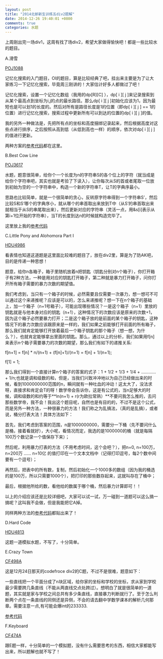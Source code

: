 ```yaml
---
layout: post
title: "2014北邮新生训练五div2题解"
date: 2014-12-26 19:40:01 +0800
comments: true
categories: 水题
---
```

上周刚出完一场div1，这周有找了场div2，希望大家做得愉快吧！都是一些比较水的题目。
<!-- more -->

A.滑雪

[POJ1088](http://poj.org/problem?id=1088)

记忆化搜索的入门题目，OI的题目，算是比较经典了吧，挂出来主要是为了让大家练习一下记忆化搜索，毕竟周三刚讲的！大家估计好多人都做过了吧！

记忆化搜索，设置一个记忆化数组（我用的dp[R]\[C] ），dp[ i ]\[ j ]来记录搜索到从某个最高点到坐标为i,j的点的最长路径。那么dp[ i ]\[ j ]初始化应该为1，因为最短也是可以划1的长度的。然后对所有是路径长度是1的位置（即dp[ i ]\[ j ] == 1的位置）进行记忆化搜索，搜索过程中更新所有可以到达的位置的dp[ i ]\[ j ]的值。

我的另外一种做法是，先把所有点的坐标和高度捆绑记录起来，然后根据高度对这些点进行排序，之后按照从高到低（从低到高也一样）的顺序，依次对dp[ i ]\[ j ]的值进行更新。

两种方案的[参考代码](/acm/poj/poj1088/)都在这里。

B.Best Cow Line

[POJ3617](http://poj.org/problem?id=3617)

水题，题意很简单，给你个一个长度为n的字符串S的各个位上的字符（就当成是给你个字符串吧，其实也就是考验了下读入），让你每次从S的首或者尾取一位放到初始为空的一个字符串中，构造一个新的字符串T，让T的字典序最小。

思路也比较简单，就是一个很简单的贪心，反转原字符串得到一个字符串S’，然后比较S和S‘哪个的字典序小，就从哪个的串首取出来放到T中（从S’的串首取出来就相当于从S的串尾取出来），然后更新对应的字符串（灵活一点，用&s[i]表示从第i+1位开始的字符串），当T的长度到达n的时候就构造完毕了。

这里放上我的[参考代码](/acm/poj/poj3617/)

C.Little Pony and Alohomora Part I

[HDU4986](http://acm.hdu.edu.cn/showproblem.php?pid=4986)

看表情也知道这道题是这里面比较难的题目了，放在div2里，算是为了防AK吧，目的是传递一种思想！

题意，给你n各箱子，箱子里随机放着n把钥匙（钥匙分别对n个箱子），你打开箱子有2种方法，一种是用对应的钥匙打开箱子，第二种就是暴力打开箱子，问你打开所有箱子需要的暴力次数的期望值。

我们考虑到，当只有一个箱子的时候，必然需要且仅需要一次暴力，想一想可不可以通过这个来递推呢？应该是可以的，怎么来递推呢？想一下在n个箱子的基础上，加一个箱子（n+1号箱子），可能出现哪些情况？一是这个箱子（n+1）里放的钥匙就是与他本身对应的钥匙（n+1），这种情况下的次数应该是原来的次数+1，因为这个箱子必然要暴力打开；二是这个箱子放的是前面的某个箱子的钥匙，这种情况下的暴力次数应该跟原来是一样的，我们如果之前能够打开前面的所有箱子，那么我们就肯定能够打开放着最后一个箱子钥匙的那个箱子（想一想，为什么？），也就肯定能够拿出里面的钥匙。那么，通过以上的分析，我们如果用f[n]来表示n个箱子需要暴力的次数的期望，那么我们有如下的递推关系:

f[n+1] = f[n] * n/(n+1) + (f[n]+1)/(n+1) = f[n] + 1/(n+1);

f[1] = 1;

那么我们得到一个直接计算n个箱子的答案的式子：1 + 1/2 + 1/3 + 1/4 + ………… + 1/n;也就是调和级数的和，但是，当我们兴致冲冲地以为自己已经做出来的时候，看到1000000000范围的n，瞬间就有一种吐血的冲动！这太大了，没法求呀，直接求和肯定会T的呀！数学帝会告诉你，这是有公式的，当n足够大的时候，调和级数的和约等于**ln(n+1) + r(r为欧拉常熟）**不要问我怎么推的，去问那些数学帝，我不会！我出这个题目呢，自然也是有目的的，不过不是这个公式，而是另外一种方法，一种很暴力的方法！我们称之为乱搞法，（真的是乱搞），或者说，桶分打表大法！具体方法如下：

首先，我们考虑到答案的范围，n是1000000000，需要分一下桶（先不要问什么是桶，接着看就好），大小呢，看情况而定，我选的是1000000的桶（就是每隔100万个数记录一个值保存下来）；

然后呢，利用暴力打表的方法（不用考虑时间，这个会吧？），把n=0, n=100万， n=200万 …… n=10亿 的值打印在一个文本文档中（记得打印逗号，每2个数中间要有一个逗号）；

再然后，把表中的所有数，复制，然后初始化一个1000多的数组（因为我的桶选的是100万，所以只需要1000个），把打印的那些数存起来，这就叫存在了桶中；

最后，根据他所给的数，看他给的数属于哪个桶，然后暴力计算即可！！

以上的介绍应该还是比较详细吧，大家可以试一试，万一碰到一道题可以这么搞一搞呢？这叫我不会做，但是我能把它A掉。

同样两种方法的[参考代码](/acm/hdu/hdu4986/)都贴出来了！

D.Hard Code

[HDU4813](http://acm.hdu.edu.cn/showproblem.php?pid=4813)

这题一道模拟水题，不写了，十分简单。

E.Crazy Town

[CF498A](http://codeforces.com/problemset/problem/498/A)

这是12月24日那天的codefroce div2的C题，不过不是很难，题意如下：

一些直线把一个平面分成了n块区域，给你家的坐标和学校的坐标，求从家到学校最少需要跨几条直线（不能从两直线交点处跨过）。想明白了就是很简单的一道题，其实就是家与学校之间总共有多少条直线，直接暴力判断就行了。至于怎么判断两个点在一条直线的同侧还是异侧，不会的请去翻中学数学课本的解析几何那章。需要注意一点,有可能会爆int的233333.

[参考代码](/acm/CF/cf498a/)

F.Keyboard

[CF474A](http://codeforces.com/problemset/problem/474/A)

跟E题一样，十分简单的一个模拟题，没有什么需要思考的东西，相信大家都能写出来，所以题解也就不写了！
































